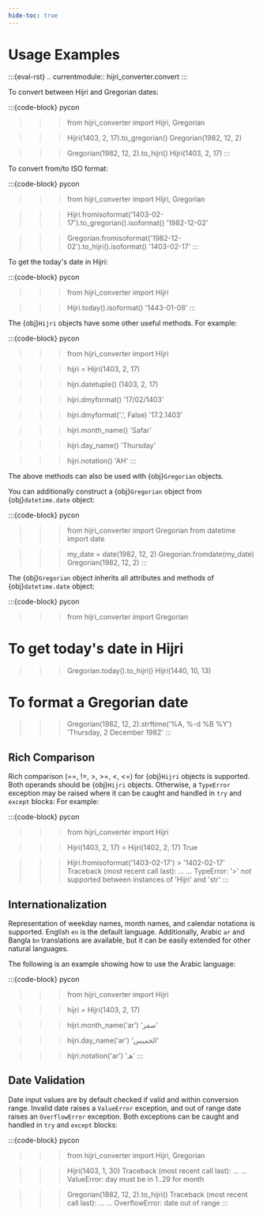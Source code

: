 ```yaml
---
hide-toc: true
---
```


# Usage Examples

:::{eval-rst}
.. currentmodule:: hijri_converter.convert
:::

To convert between Hijri and Gregorian dates:

:::{code-block} pycon
>>> from hijri_converter import Hijri, Gregorian

>>> Hijri(1403, 2, 17).to_gregorian()
Gregorian(1982, 12, 2)

>>> Gregorian(1982, 12, 2).to_hijri()
Hijri(1403, 2, 17)
:::

To convert from/to ISO format:

:::{code-block} pycon
>>> from hijri_converter import Hijri, Gregorian

>>> Hijri.fromisoformat('1403-02-17').to_gregorian().isoformat()
'1982-12-02'

>>> Gregorian.fromisoformat('1982-12-02').to_hijri().isoformat()
'1403-02-17'
:::

To get the today's date in Hijri:

:::{code-block} pycon
>>> from hijri_converter import Hijri

>>> Hijri.today().isoformat()
'1443-01-08'
:::

The {obj}`Hijri` objects have some other useful methods. For
example:

:::{code-block} pycon
>>> from hijri_converter import Hijri

>>> hijri = Hijri(1403, 2, 17)

>>> hijri.datetuple()
(1403, 2, 17)

>>> hijri.dmyformat()
'17/02/1403'

>>> hijri.dmyformat('.', False)
'17.2.1403'

>>> hijri.month_name()
'Safar'

>>> hijri.day_name()
'Thursday'

>>> hijri.notation()
'AH'
:::

The above methods can also be used with {obj}`Gregorian` objects.

You can additionally construct a {obj}`Gregorian` object from {obj}`datetime.date`
object:

:::{code-block} pycon
>>> from hijri_converter import Gregorian
>>> from datetime import date

>>> my_date = date(1982, 12, 2)
>>> Gregorian.fromdate(my_date)
Gregorian(1982, 12, 2)
:::

The {obj}`Gregorian` object inherits all attributes and methods of
{obj}`datetime.date` object:

:::{code-block} pycon
>>> from hijri_converter import Gregorian

# To get today's date in Hijri
>>> Gregorian.today().to_hijri()
Hijri(1440, 10, 13)

# To format a Gregorian date
>>> Gregorian(1982, 12, 2).strftime('%A, %-d %B %Y')
'Thursday, 2 December 1982'
:::

## Rich Comparison

Rich comparison (==, !=, >, >=, <, <=) for {obj}`Hijri` objects is supported.
Both operands should be {obj}`Hijri` objects. Otherwise, a `TypeError`
exception may be raised where it can be caught and handled in `try` and `except`
blocks: For example:

:::{code-block} pycon
>>> from hijri_converter import Hijri

>>> Hijri(1403, 2, 17) > Hijri(1402, 2, 17)
True

>>> Hijri.fromisoformat('1403-02-17') > '1402-02-17'
Traceback (most recent call last):
...
...
TypeError: '>' not supported between instances of 'Hijri' and 'str'
:::

## Internationalization

Representation of weekday names, month names, and calendar notations is
supported. English `en` is the default language.
Additionally, Arabic `ar` and Bangla `bn` translations are available, but it
can be easily extended for other natural languages.

The following is an example showing how
to use the Arabic language:

:::{code-block} pycon
>>> from hijri_converter import Hijri

>>> hijri = Hijri(1403, 2, 17)

>>> hijri.month_name('ar')
'صفر'

>>> hijri.day_name('ar')
'الخميس'

>>> hijri.notation('ar')
'هـ'
:::

## Date Validation

Date input values are by default checked if valid and within conversion range.
Invalid date raises a `ValueError` exception, and out of range date raises
an `OverflowError` exception. Both exceptions can be caught and handled in `try`
and `except` blocks:

:::{code-block} pycon
>>> from hijri_converter import Hijri, Gregorian

>>> Hijri(1403, 1, 30)
Traceback (most recent call last):
...
...
ValueError: day must be in 1..29 for month

>>> Gregorian(1882, 12, 2).to_hijri()
Traceback (most recent call last):
...
...
OverflowError: date out of range
:::
